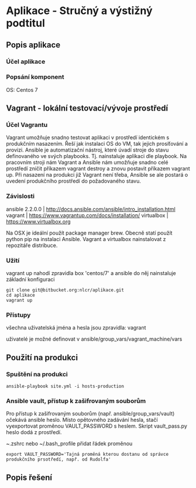 # Aplikace - Stručný a výstižný podtitul

## Popis aplikace

### Účel aplikace

### Popsání komponent

OS: Centos 7

## Vagrant - lokální testovací/vývoje prostředí

### Účel Vagrantu

Vagrant umožňuje snadno testovat aplikaci v prostředí identickém s produkčním nasazením. Řeší jak instalaci OS do VM, tak jejich prosíťování a provizi.
Ansible je automatizační nástroj, které úvadí stroje do stavu definovaného ve svých playbooks. Tj. nainstaluje aplikaci dle playbook.
Na pracovním stroji nám Vagrant a Ansible nám umožňuje snadno celé prostředí zničit příkazem vagrant destroy a znovu postavit příkazem vagrant up.
Při nasazení na produkci již Vagrant není třeba, Ansible se ale postará o uvedení produkčního prostředí do požadovaného stavu.

### Závislosti
ansible 2.2.0.0 | http://docs.ansible.com/ansible/intro_installation.html
vagrant | https://www.vagrantup.com/docs/installation/
virtualbox | https://www.virtualbox.org

Na OSX je ideální použít package manager brew. Obecně statí použít python pip na instalaci Ansible. Vagrant a virtualbox nainstalovat z repozitáře distribuce.

### Užití
vagrant up nahodí zpravidla box 'centos/7' a ansible do něj nainstaluje základní konfiguraci
```
git clone git@bitbucket.org:nlcr/aplikace.git
cd aplikace
vagrant up
```

### Přístupy
všechna uživatelská jména a hesla jsou zpravidla: vagrant

uživatelé je možné definovat v ansible/group_vars/vagrant_machine/vars

## Použití na produkci

### Spuštění na produkci

```
ansible-playbook site.yml -i hosts-production
```

### Ansible vault, přístup k zašifrovaným souborům
Pro přístup k zašifrovaným souborům (např. ansible/group_vars/vault) očekává ansible heslo. Místo opětovného zadávání hesla, stačí vyexportovat proměnou VAULT_PASSWORD s heslem. Skript vault_pass.py heslo dodá z prostředí.

~.zshrc nebo ~/.bash_profile přidat řádek proměnou

```
export VAULT_PASSWORD='Tajná proměná kterou dostanu od správce produkčního prsotředí, např. od Rudolfa'
```

## Popis řešení
